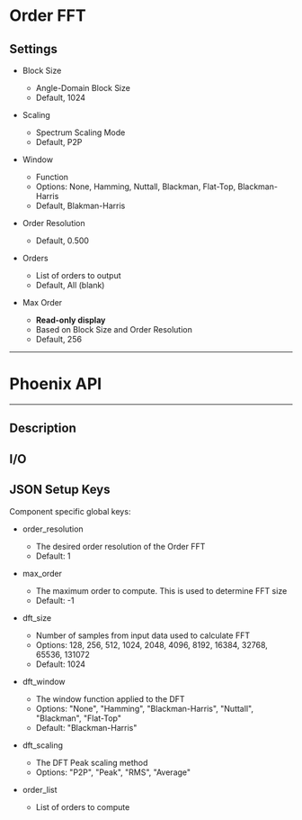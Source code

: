 # Order FFT
## Settings
- Block Size
	- Angle-Domain Block Size
	- Default, 1024

- Scaling
	- Spectrum Scaling Mode
	- Default, P2P

- Window
	- Function
	- Options: None, Hamming, Nuttall, Blackman, Flat-Top, Blackman-Harris
	- Default, Blakman-Harris

- Order Resolution
	- Default, 0.500

- Orders
	- List of orders to output
	- Default, All (blank)

- Max Order
    - **Read-only display**
    - Based on Block Size and Order Resolution
    - Default, 256
___
# Phoenix API
___
## Description

## I/O

## JSON Setup Keys

Component specific global keys:
- order_resolution
  - The desired order resolution of the Order FFT
  - Default: 1

- max_order
  - The maximum order to compute. This is used to determine FFT size
  - Default: -1

- dft_size
  - Number of samples from input data used to calculate FFT
  - Options: 128, 256, 512, 1024, 2048, 4096, 8192, 16384, 32768, 65536, 131072
  - Default: 1024

- dft_window
  - The window function applied to the DFT
  - Options: "None", "Hamming", "Blackman-Harris", "Nuttall", "Blackman", "Flat-Top"
  - Default: "Blackman-Harris"

- dft_scaling
  - The DFT Peak scaling method
  - Options: "P2P", "Peak", "RMS", "Average"

- order_list
  - List of orders to compute
